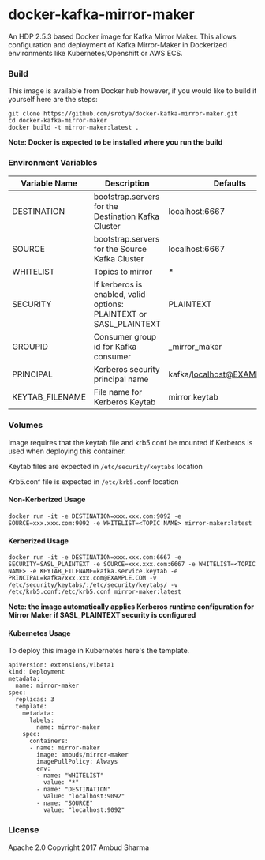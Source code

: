 # docker-kafka-mirror-maker

An HDP 2.5.3 based Docker image for Kafka Mirror Maker. This allows configuration and deployment of Kafka Mirror-Maker in Dockerized environments like Kubernetes/Openshift or AWS ECS.

### Build
This image is available from Docker hub however, if you would like to build it yourself here are the steps:

```
git clone https://github.com/srotya/docker-kafka-mirror-maker.git
cd docker-kafka-mirror-maker
docker build -t mirror-maker:latest .
```

**Note: Docker is expected to be installed where you run the build**

### Environment Variables
|    Variable Name    |                   Description                |   Defaults |
|---------------------|----------------------------------------------|------------|
|    DESTINATION      | bootstrap.servers for the Destination Kafka Cluster |localhost:6667|
|      SOURCE         | bootstrap.servers for the Source Kafka Cluster |localhost:6667|
|     WHITELIST       | Topics to mirror     | * |
|     SECURITY        | If kerberos is enabled, valid options: PLAINTEXT or SASL_PLAINTEXT | PLAINTEXT |
|     GROUPID         | Consumer group id for Kafka consumer | _mirror_maker |
|    PRINCIPAL        | Kerberos security principal name | kafka/localhost@EXAMPLE.COM |
|  KEYTAB_FILENAME    | File name for Kerberos Keytab | mirror.keytab |

### Volumes
Image requires that the keytab file and krb5.conf be mounted if Kerberos is used when deploying this container.

Keytab files are expected in ```/etc/security/keytabs``` location

Krb5.conf file is expected in ```/etc/krb5.conf``` location

#### Non-Kerberized Usage
```
docker run -it -e DESTINATION=xxx.xxx.com:9092 -e SOURCE=xxx.xxx.com:9092 -e WHITELIST=<TOPIC NAME> mirror-maker:latest
```

#### Kerberized Usage
```
docker run -it -e DESTINATION=xxx.xxx.com:6667 -e SECURITY=SASL_PLAINTEXT -e SOURCE=xxx.xxx.com:6667 -e WHITELIST=<TOPIC NAME> -e KEYTAB_FILENAME=kafka.service.keytab -e PRINCIPAL=kafka/xxx.xxx.com@EXAMPLE.COM -v /etc/security/keytabs/:/etc/security/keytabs/ -v /etc/krb5.conf:/etc/krb5.conf mirror-maker:latest
```

**Note: the image automatically applies Kerberos runtime configuration for Mirror Maker if SASL_PLAINTEXT security is configured**

#### Kubernetes Usage

To deploy this image in Kubernetes here's the template.

```
apiVersion: extensions/v1beta1
kind: Deployment
metadata:
  name: mirror-maker
spec:
  replicas: 3
  template:
    metadata:
      labels:
        name: mirror-maker
    spec:
      containers:
      - name: mirror-maker
        image: ambuds/mirror-maker
        imagePullPolicy: Always
        env:
        - name: "WHITELIST"
          value: "*"
        - name: "DESTINATION"
          value: "localhost:9092"
        - name: "SOURCE"
          value: "localhost:9092"
```

### License

Apache 2.0 Copyright 2017 Ambud Sharma
